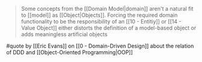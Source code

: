 > Some concepts from the [[Domain Model|domain]] aren't a natural fit to [[model]] as [[Object|Objects]]. Forcing the required domain functionality to be the responsibility of an [[10 - Entitiy]] or [[14 - Value Object]] either distorts the definition of a model-based object or adds meaningless artificial objects

#quote by [[Eric Evans]] on [[0 - Domain-Driven Design]] about the relation of DDD and [[Object-Oriented Programming|OOP]]